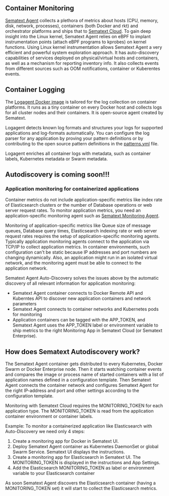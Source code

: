 ## Container Monitoring

[Sematext Agent](https://sematext.com/docs/container/sematext-agent.md) collects a plethora of metrics about hosts (CPU, memory, disk, network, processes), containers (both Docker and rkt) and orchestrator platforms and ships that to [Sematext Cloud](https://sematext.com/cloud). To gain deep insight into the Linux kernel, Sematext Agent relies on eBPF to implant instrumentation points (attach eBPF programs to kprobes) on kernel functions. Using Linux kernel instrumentation allows Sematext Agent a very efficient and powerful system exploration approach. It has auto-discovery capabilities of services deployed on physical/virtual hosts and containers, as well as a mechanism for reporting inventory info. It also collects events from different sources such as OOM notifications, container or Kuberentes events.

## Container Logging

The [Logagent Docker image](https://hub.docker.com/r/sematext/logagent/) is tailored for the log collection on container platforms. It runs as a tiny container on every Docker host and collects logs for all cluster nodes and their containers. It is open-source agent created by Sematext.

Logagent detects known log formats and structures your logs for supported applications and log-formats automatically. You can configure the log parser for any application by proving your pattern definitions or by contributing to the open source pattern definitions in the [patterns.yml](https://github.com/sematext/logagent-js/blob/master/patterns.yml) file. 

Logagent enriches all container logs with metadata, such as container labels, Kubernetes metadata or Swarm metadata.  

## Autodiscovery is coming soon!!! 

### Application monitoring for containerized applications 

Container metrics do not include application-specific metrics like index rate of Elasticsearch clusters or the number of Database operations or web server request rates. To monitor application metrics, you need an application-specific monitoring agent such as  [Sematext Monitoring Agent](https://hub.docker.com/r/sematext/spm-client/). 

Monitoring of application-specific metrics like Queue size of message queues, Database query times, Elasticsearch indexing rate or web server request rates requires the setup of application-specific monitoring agents.  Typically application monitoring agents connect to the application via TCP/IP to collect application metrics. In container environments, such configuration can't be static because IP addresses and port numbers are changing dynamically. Also, an application might run in an isolated virtual network, and the monitoring agent must be able to connect to the application network.   

Sematext Agent Auto-Discovery solves the issues above by the automatic discovery of all relevant information for application monitoring:
- Sematext Agent container connects to Docker Remote API and Kuberntes API to discover new application containers and network parameters
- Sematext Agent connects to container networks and Kubernetes pods for monitoring 
- Application containers can be tagged with the APP_TOKEN,  and Sematext Agent uses the APP_TOKEN label or environment variable to ship metrics to the right Monitoring App in Sematext Cloud (or Sematext Enterprise). 

## How does Sematext Autodiscovery work? 

The Sematext Agent container gets distributed to every Kubernetes, Docker Swarm or Docker Enterprise node. Then it starts watching container events and compares the image or process name of started containers with a list of application names defined in a configuration template. Then Sematext Agent connects the container network and configures Sematext Agent for the right IP-address and port and other settings according to the configuration template. 

Monitoring with Sematext Cloud requires the MONITORING_TOKEN for each application type. The MONITORING_TOKEN is read from the application container environment or container labels. 

Example: To monitor a containerized application like Elasticsearch with Auto-Discovery we need only 4 steps: 

1) Create a monitoring app for Docker in Sematext UI.
2) Deploy Sematext Agent container as Kubernetes DaemonSet or global Swarm Service. Sematext UI displays the instructions.  
3) Create a monitoring app for Elasticsearch in Sematext UI. The MONITORING_TOKEN is displayed in the instructions and App Settings. 
4) Add the Elasticsearch MONITORING_TOKEN as label or environment variable to your Elasticsearch container

As soon Sematext Agent discovers the Elasticsearch container (having a MONITORING_TOKEN set) it will start to collect the Elasticsearch metrics. 



